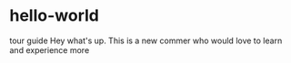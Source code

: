# hello-world
tour guide
Hey what's up. 
This is a new commer who would love to learn and experience more
